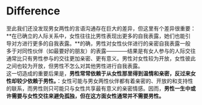 # Difference
至此我们还没发现男女两性的言语沟通存在巨大的差异，但这里有个差异很重要：**在已确立的人际关系中，女性往往比男性表现出更多的自我表露，她们也能引导对方进行更多的自我表露。**的确，男性对女性伙伴进行的亲密自我表露一般多于对同性伙伴（如最要好的朋友）的表露————结果是有女人参与的人际交往通常比只有男性参与的交往更加亲密、更有意义。男性对女性较为开放，女性彼此之间也较为开放，但男性不怎么对其他男性进行自我表露。   
这一切造成的重要后果是，**男性常常依赖于从女性那里得到温情和亲密，反过来女性却较少依赖于男性。**：女性可能与男女两性伙伴都有着亲密的、开放的和支持性的联系，而男性则只可能只与女性共享最有意义的亲密情感。因而，**男性一生中或许需要与女性交往来避免孤独，但在这方面女性通常并不需要男性。**
